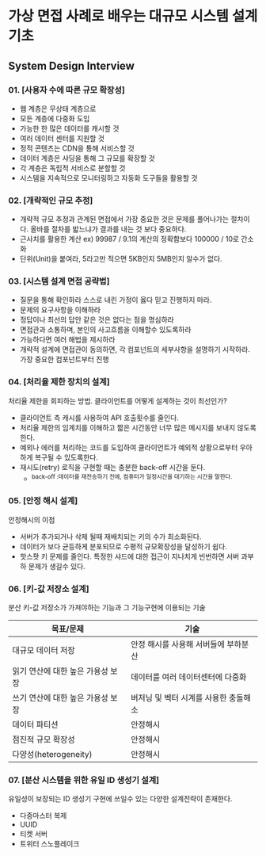 
# 가상 면접 사례로 배우는 대규모 시스템 설계 기초
## System Design Interview

### 01. [사용자 수에 따른 규모 확장성]
* 웹 계층은 무상태 계층으로
* 모든 계층에 다중화 도입
* 가능한 한 많은 데이터를 캐시할 것
* 여러 데이터 센터를 지원할 것
* 정적 콘텐츠는 CDN을 통해 서비스할 것
* 데이터 계층은 샤딩을 통해 그 규모를 확장할 것
* 각 계층은 독립적 서비스로 분할할 것
* 시스템을 지속적으로 모니터링하고 자동화 도구들을 활용할 것

### 02. [개략적인 규모 추정]
* 개략적 규모 추정과 관계된 면접에서 가장 중요한 것은 문제를 풀어나가는 절차이다. 올바를 절차를 밟느냐가 결과를 내는 것 보다 중요하다.
* 근사치를 활용한 계산 ex) 99987 / 9.1의 계산의 정확함보다 100000 / 10로 간소화
* 단위(Unit)을 붙여라, 5라고만 적으면 5KB인지 5MB인지 알수가 없다.


### 03. [시스템 설계 면접 공략법]
* 질문을 통해 확인하라 스스로 내린 가정이 옳다 믿고 진행하지 마라.
* 문제의 요구사항을 이해하라
* 정답이나 최선의 답안 같은 것은 없다는 점을 명심하라
* 면접관과 소통하며, 본인의 사고흐름을 이해할수 있도록하라
* 가능하다면 여러 해법을 제시하라
* 개략적 설계에 면접관이 동의하면, 각 컴포넌트의 세부사항을 설명하기 시작하라. 가장 중요한 컴포넌트부터 진행


### 04. [처리율 제한 장치의 설계]
처리율 제한을 회피하는 방법. 클라이언트를 어떻게 설계하는 것이 최선인가?
* 클라이언트 측 캐시를 사용하여 API 호출횟수를 줄인다.
* 처리율 제한의 임계치를 이해하고 짧은 시간동안 너무 많은 메시지를 보내지 않도록한다.
* 예외나 에러를 처리하는 코드를 도입하여 클라이언트가 예외적 상황으로부터 우아하게 복구될 수 있도록한다.
* 재시도(retry) 로직을 구현할 때는 충분한 back-off 시간을 둔다.
  * <sup>back-off :데이터를 재전송하기 전에, 컴퓨터가 일정시간을 대기하는 시간을 말한다.</sup>

### 05. [안정 해시 설계]
안정해시의 이점
* 서버가 추가되거나 삭제 될때 재배치되는 키의 수가 최소화된다.
* 데이터가 보다 균등하게 분포되므로 수평적 규모확장성을 달성하기 쉽다.
* 핫스팟 키 문제를 줄인다. 특정한 샤드에 대한 접근이 지나치게 빈번하면 서버 과부하 문제가 생길수 있다.

### 06. [키-값 저장소 설계]
분산 키-값 저장소가 가져야하는 기능과 그 기능구현에 이용되는 기술  


| 목표/문제               | 기술 |
|---------------------|-----|
| 대규모 데이터 저장          | 안정 해시를 사용해 서버들에 부하분산|
| 읽기 연산에 대한 높은 가용성 보장 | 데이터를 여러 데이터센터에 다중화|
| 쓰기 연산에 대한 높은 가용성 보장  | 버저닝 및 벡터 시계를 사용한 충돌해소|
| 데이터 파티션| 안정해시|
| 점진적 규모 확장성 | 안정해시|
| 다양성(heterogeneity)| 안정해시|


### 07. [분산 시스템을 위한 유일 ID 생성기 설계]
유일성이 보장되는 ID 생성기 구현에 쓰일수 있는 다양한 설계전략이 존재한다.
* 다중마스터 복제
* UUID
* 티켓 서버
* 트위터 스노플레이크